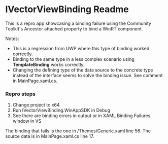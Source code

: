 # IVectorViewBinding Readme

This is a repro app showcasing a binding failure using the Community Toolkit's Ancestor attached property to bind a WinRT component. 

Notes:
- This is a regression from UWP where this type of binding worked correctly. 
- Binding to the same type in a less complex scenario using **TemplateBinding** works correctly.
- Changing the defining type of the data source to the concrete type instead of the interface seems to solve the binding issue. See comment in MainPage.xaml.cs.

### Repro steps

1. Change project to x64
2. Run IVectorViewBinding.WinAppSDK in Debug
3. See there are binding errors in output or in XAML Binding Failures window in VS

The binding that fails is the one in /Themes/Generic.xaml line 56. The source data is in MainPage.xaml.cs line 17.
